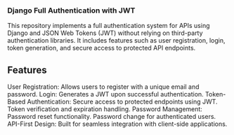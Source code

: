 ### Django Full Authentication with JWT
This repository implements a full authentication system for APIs using Django and JSON Web Tokens (JWT) without relying on third-party authentication libraries. It includes features such as user registration, login, token generation, and secure access to protected API endpoints.

## Features

User Registration: Allows users to register with a unique email and password.
Login: Generates a JWT upon successful authentication.
Token-Based Authentication:
Secure access to protected endpoints using JWT.
Token verification and expiration handling.
Password Management:
Password reset functionality.
Password change for authenticated users.
API-First Design: Built for seamless integration with client-side applications.
